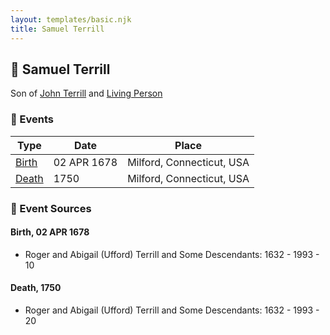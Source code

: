 ```yaml
---
layout: templates/basic.njk
title: Samuel Terrill
---
```

## 🔵 Samuel Terrill

Son of [John Terrill](/people/6/65221157) and [Living Person](/people/4/48582652)

### 📆 Events

Type | Date | Place
------ | ------ | ------
[Birth](#event-fbc39fec-d38d-4a0c-b1c1-bbfdc074ee2d) | 02 APR 1678 | Milford, Connecticut, USA
[Death](#event-8c0eaf21-b190-49c8-b43e-2f93ceb066d3) | 1750 | Milford, Connecticut, USA

### 📰 Event Sources

#### <a id="event-fbc39fec-d38d-4a0c-b1c1-bbfdc074ee2d"></a> Birth, 02 APR 1678
* Roger and Abigail (Ufford) Terrill and Some Descendants: 1632 - 1993  - 10

#### <a id="event-8c0eaf21-b190-49c8-b43e-2f93ceb066d3"></a> Death, 1750
* Roger and Abigail (Ufford) Terrill and Some Descendants: 1632 - 1993  - 20